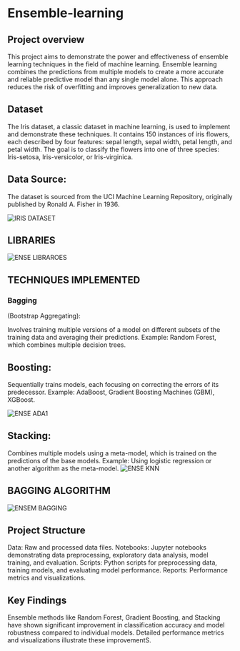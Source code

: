 # Ensemble-learning

## Project overview

This project aims to demonstrate the power and effectiveness of ensemble learning techniques in the field of machine learning. Ensemble learning combines the predictions from multiple models to create a more accurate and reliable predictive model than any single model alone. This approach reduces the risk of overfitting and improves generalization to new data.

## Dataset
The Iris dataset, a classic dataset in machine learning, is used to implement and demonstrate these techniques. It contains 150 instances of iris flowers, each described by four features: sepal length, sepal width, petal length, and petal width. The goal is to classify the flowers into one of three species: Iris-setosa, Iris-versicolor, or Iris-virginica.

## Data Source: 
The dataset is sourced from the UCI Machine Learning Repository, originally published by Ronald A. Fisher in 1936.


![IRIS DATASET](https://github.com/adepel80/Ensemble-learning/assets/123180341/bc43ec6e-4bf2-4aaf-b9dd-fd0186b1e417)





## LIBRARIES
![ENSE LIBRAROES](https://github.com/adepel80/Ensemble-learning/assets/123180341/100604c3-2a38-47cf-95d3-7b08bb69bc5d)


## TECHNIQUES IMPLEMENTED

### Bagging 
(Bootstrap Aggregating):

Involves training multiple versions of a model on different subsets of the training data and averaging their predictions.
Example: Random Forest, which combines multiple decision trees.
## Boosting:

Sequentially trains models, each focusing on correcting the errors of its predecessor.
Example: AdaBoost, Gradient Boosting Machines (GBM), XGBoost.

![ENSE ADA1](https://github.com/adepel80/Ensemble-learning/assets/123180341/8256d1bd-3d87-42a2-9063-b3e10edf6757)

## Stacking:

Combines multiple models using a meta-model, which is trained on the predictions of the base models.
Example: Using logistic regression or another algorithm as the meta-model.
![ENSE KNN](https://github.com/adepel80/Ensemble-learning/assets/123180341/6c5ad0a1-cfb3-49eb-a771-834f4d993e8e)

##  BAGGING ALGORITHM
![ENSEM BAGGING](https://github.com/adepel80/Ensemble-learning/assets/123180341/71c74d4b-9566-485a-9579-aff4074bc2bc)


## Project Structure

Data: Raw and processed data files.
Notebooks: Jupyter notebooks demonstrating data preprocessing, exploratory data analysis, model training, and evaluation.
Scripts: Python scripts for preprocessing data, training models, and evaluating model performance.
Reports: Performance metrics and visualizations.

## Key Findings
Ensemble methods like Random Forest, Gradient Boosting, and Stacking have shown significant improvement in classification accuracy and model robustness compared to individual models. Detailed performance metrics and visualizations illustrate these improvementS.


